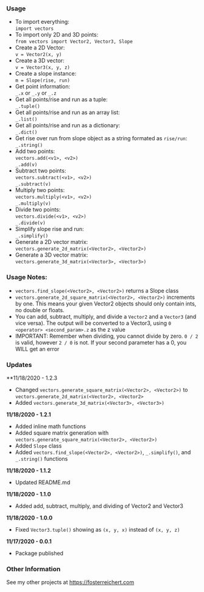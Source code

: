 ### Usage
- To import everything:<br>
`import vectors`<br>
- To import only 2D and 3D points:<br>
`from vectors import Vector2, Vector3, Slope`<br>
- Create a 2D Vector:<br>
`v = Vector2(x, y)`<br>
- Create a 3D vector:<br>
`v = Vector3(x, y, z)`<br>
- Create a slope instance:<br>
`m = Slope(rise, run)`
- Get point information:<br>
`_.x` or `_.y` or `_.z`<br>
- Get all points/rise and run as a tuple:<br>
`_.tuple()`<br>
- Get all points/rise and run as an array list:<br>
`_.list()`<br>
- Get all points/rise and run as a dictionary:<br>
`_.dict()`<br>
- Get rise over run from slope object as a string formated as `rise/run`:<br>
`_.string()`
- Add two points:<br>
`vectors.add(<v1>, <v2>)`<br>
`_.add(v)`<br>
- Subtract two points:<br>
`vectors.subtract(<v1>, <v2>)`<br>
`_.subtract(v)`<br>
- Multiply two points:<br>
`vectors.multiply(<v1>, <v2>)`<br>
`_.multiply(v)`<br>
- Divide two points:<br>
`vectors.divide(<v1>, <v2>)`<br>
`_.divide(v)`<br>
- Simplify slope rise and run:<br>
`_.simplify()`<br>
- Generate a 2D vector matrix:<br>
`vectors.generate_2d_matrix(<Vector2>, <Vector2>)`<br>
- Generate a 3D vector matrix:<br>
`vectors.generate_3d_matrix(<Vector3>, <Vector3>)`<br>

### Usage Notes:
- `vectors.find_slope(<Vector2>, <Vector2>)` returns a Slope class<br>
- `vectors.generate_2d_square_matrix(<Vector2>, <Vector2>)` increments by one. This means your given Vector2 objects should only contain ints, no double or floats.<br>
- You can add, subtract, multiply, and divide a `Vector2` and a `Vector3` (and vice versa). The output will be converted to a Vector3, using `0 <operator> <second_param>.z` as the z value<br>
- IMPORTANT: Remember when dividing, you cannot divide by zero. `0 / 2` is valid, however `2 / 0` is not. If your second parameter has a 0, you WILL get an error<br>

### Updates
**11/18/2020 - 1.2.3<br>
- Changed `vectors.generate_square_matrix(<Vector2>, <Vector2>)` to `vectors.generate_2d_matrix(<Vector2>, <Vector2>`<br>
- Added `vectors.generate_3d_matrix(<Vector3>, <Vector3>)`<br>

**11/18/2020 - 1.2.1**<br>
- Added inline math functions<br>
- Added square matrix generation with `vectors.generate_square_matrix(<Vector2>, <Vector2>)`<br>
- Added `Slope` class<br>
- Added `vectors.find_slope(<Vector2>, <Vector2>)`,  `_.simplify()`, and `_.string()` functions<br>

**11/18/2020 - 1.1.2**<br>
- Updated README.md<br>

**11/18/2020 - 1.1.0**<br>
- Added add, subtract, multiply, and dividing of Vector2 and Vector3<br>

**11/18/2020 - 1.0.0**<br>
- Fixed `Vector3.tuple()` showing as `(x, y, x)` instead of `(x, y, z)`<br>

**11/17/2020 - 0.0.1**<br>
- Package published<br>

### Other Information
See my other projects at https://fosterreichert.com